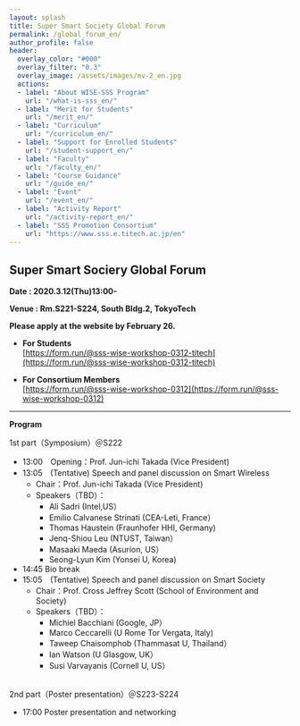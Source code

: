 ```yaml
---
layout: splash
title: Super Smart Society Global Forum
permalink: /global_forum_en/
author_profile: false
header:
  overlay_color: "#000"
  overlay_filter: "0.3"
  overlay_image: /assets/images/mv-2_en.jpg
  actions:
  - label: "About WISE-SSS Program"
    url: "/what-is-sss_en/"
  - label: "Merit for Students"
    url: "/merit_en/"
  - label: "Curriculum"
    url: "/curriculum_en/"
  - label: "Support for Enrolled Students"
    url: "/student-support_en/"
  - label: "Faculty"
    url: "/faculty_en/"
  - label: "Course Guidance"
    url: "/guide_en/"
  - label: "Event"
    url: "/event_en/"
  - label: "Activity Report"
    url: "/activity-report_en/"
  - label: "SSS Promotion Consortium"
    url: "https://www.sss.e.titech.ac.jp/en"
---
```

## Super Smart Sociery Global Forum

**Date : 2020.3.12(Thu)13:00-**

**Venue : Rm.S221-S224, South Bldg.2, TokyoTech**

**Please apply at the website by February 26.**

* **For Students**<br>
[https://form.run/@sss-wise-workshop-0312-titech](https://form.run/@sss-wise-workshop-0312-titech)

* **For Consortium Members**<br>
[https://form.run/@sss-wise-workshop-0312](https://form.run/@sss-wise-workshop-0312)

<hr>

**Program**

1st part（Symposium）＠S222

* 13:00　Opening：Prof. Jun-ichi Takada (Vice President)
* 13:05　(Tentative) Speech and panel discussion on Smart Wireless
  * Chair：Prof. Jun-ichi Takada (Vice President)
  * Speakers（TBD）：
    * Ali Sadri (Intel,US）
    * Emilio Calvanese Strinati (CEA-Leti, France）
    * Thomas Haustein (Fraunhofer HHI, Germany)
    * Jenq-Shiou Leu (NTUST, Taiwan）
    * Masaaki Maeda (Asurion, US）
    * Seong-Lyun Kim (Yonsei U, Korea)
* 14:45 Bio break
* 15:05　(Tentative) Speech and panel discussion on Smart Society
  * Chair：Prof. Cross Jeffrey Scott (School of Environment and Society)
  * Speakers（TBD）：
    * Michiel Bacchiani (Google, JP）
    * Marco Ceccarelli (U Rome Tor Vergata, Italy)
    * Taweep Chaisomphob (Thammasat U, Thailand）
    * Ian Watson (U Glasgow, UK）
    * Susi Varvayanis (Cornell U, US）

<br>
2nd part（Poster presentation）＠S223-S224

* 17:00   Poster presentation and networking
